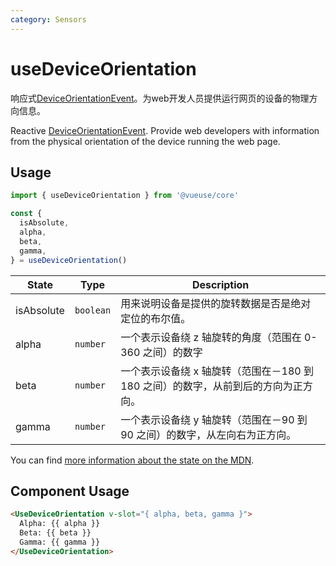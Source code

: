 ```yaml
---
category: Sensors
---
```


# useDeviceOrientation

响应式[DeviceOrientationEvent](https://developer.mozilla.org/en-US/docs/Web/API/DeviceOrientationEvent)。为web开发人员提供运行网页的设备的物理方向信息。

Reactive [DeviceOrientationEvent](https://developer.mozilla.org/en-US/docs/Web/API/DeviceOrientationEvent). Provide web developers with information from the physical orientation of the device running the web page.

## Usage

```js
import { useDeviceOrientation } from '@vueuse/core'

const {
  isAbsolute,
  alpha,
  beta,
  gamma,
} = useDeviceOrientation()
```

| State      | Type     | Description                                                                                                                |
| ---------- | -------- | -------------------------------------------------------------------------------------------------------------------------- |
| isAbsolute | `boolean` | 用来说明设备是提供的旋转数据是否是绝对定位的布尔值。                               |
| alpha      | `number` | 一个表示设备绕 z 轴旋转的角度（范围在 0-360 之间）的数字    |
| beta       | `number` | 一个表示设备绕 x 轴旋转（范围在－180 到 180 之间）的数字，从前到后的方向为正方向。 |
| gamma      | `number` | 一个表示设备绕 y 轴旋转（范围在－90 到 90 之间）的数字，从左向右为正方向。  |

You can find [more information about the state on the MDN](https://developer.mozilla.org/en-US/docs/Web/API/DeviceOrientationEvent#Properties).

## Component Usage

```html
<UseDeviceOrientation v-slot="{ alpha, beta, gamma }">
  Alpha: {{ alpha }}
  Beta: {{ beta }}
  Gamma: {{ gamma }}
</UseDeviceOrientation>
```
